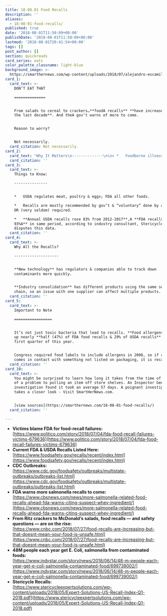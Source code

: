 ```yaml
---
title: 18.08.01 Food Recalls
description: ''
aliases:
  - 18-08-01-food-recalls/
published: true
date: '2018-08-01T11:50:09+00:00'
publishDate: '2018-08-01T11:50:09+00:00'
lastmod: '2018-08-01T20:41:54+00:00'
tags: []
post_author: []
section: quickreads
card_series: eats
color_palette_classname: light-blue
background_image: >-
  https://smarthernews.com/wp-content/uploads/2018/07/alejandro-escamilla-24-unsplash-scaled.jpg
card_1:
  card_text: >-
    DON’T EAT THAT

    ==============


    From salads to cereal to crackers…**foodA recalls** **have increased over
    the last decade**. And theA gov’t warns of more to come.


    Reason to worry?


    Not necessarily.
  card_citation: Not necessarily.
card_2:
  card_text: "Why It Matters\n--------------\n\n> *   Foodborne illnesses have **tripled from a decade ago** (CDC)**.**\n> *   **1 in 6** develop a foodborne illness (i.e. E.Coli, salmonella, listeria) each year, killing 3K (CDC).\n> \n> _‘These are the kinds of statistics you should expect in Bangladesh, not here.”A_\n> \n> Jayden Hanson, Center for Food Safety"
  card_citation: ''
card_3:
  card_text: >-
    Things to Know:

    ---------------


    *   USDA regulates meat, poultry & eggs; FDA all other foods.

    *   Recalls are mostly recommended by gov’t & “voluntary” done by a company
    OR (very seldom) required.

    *   **Annual USDA recalls rose 83% from 2012-2017**,A **FDA recalls are up
    93%A** in same period, according to industry consultant, Stericycle. FDA
    disputes this data.
  card_citation: ''
card_4:
  card_text: >-
    Why All the Recalls?

    --------------------


    **New technology** has regulators & companies able to track down
    contaminants more quickly.


    **Industry consolidation** has different products using the same supply
    chain, so an issue with one supplier can affect multiple products.
  card_citation: ''
card_5:
  card_text: >-
    Important to Note

    =================


    It’s not just toxic bacteria that lead to recalls. **Food allergens** made
    up nearly **half (47%) of FDA food recalls & 29% of USDA recalls** in the
    first quarter of this year.


    Congress required food labels to include allergens in 2006, so if an item
    comes in contact with something not listed on packaging, it is recalled.
  card_citation: ''
card_10:
  card_text: >-
    You might be surprised to learn how long it takes from the time of discovery
    of a problem to pulling an item off store shelves. An Inspector General
    investigation found it took an average 57 days. A poignant investigation
    takes a closer look - Visit SmartHerNews.com.


    [view sources](https://smarthernews.com/18-08-01-food-recalls/)
  card_citation: ''

---
```

*   **Victims blame FDA for food-recall failures:**  
    [https://www.politico.com/story/2018/07/04/fda-food-recall-failures-victims-679636](https://www.politico.com/story/2018/07/04/fda-food-recall-failures-victims-679636)
*   **Current FDA & USDA Recalls Listed Here:**  
    [https://www.foodsafety.gov/recalls/recent/index.html](https://www.foodsafety.gov/recalls/recent/index.html)
*   **CDC Outbreaks:**  
    [https://www.cdc.gov/foodsafety/outbreaks/multistate-outbreaks/outbreaks-list.html](https://www.cdc.gov/foodsafety/outbreaks/multistate-outbreaks/outbreaks-list.html)
*   **FDA warns more salmonella recalls to come:**  
    [https://www.cbsnews.com/news/more-salmonella-related-food-recalls-ahead-fda-warns-citing-suspect-whey-ingredient/](https://www.cbsnews.com/news/more-salmonella-related-food-recalls-ahead-fda-warns-citing-suspect-whey-ingredient/)
*   **From Ritz crackers to McDonald’s salads, food recalls — and safety questions — are on the rise:**  
    [https://www.cnbc.com/2018/07/27/food-recalls-are-increasing-but-that-doesnt-mean-your-food-is-unsafe.html](https://www.cnbc.com/2018/07/27/food-recalls-are-increasing-but-that-doesnt-mean-your-food-is-unsafe.html)
*   **48M people each year get E. Coli, salmonella from contaminated foods:**  
    [https://www.indystar.com/story/news/2018/06/14/48-m-people-each-year-get-e-coli-salmonella-contaminated-food/699739002/](https://www.indystar.com/story/news/2018/06/14/48-m-people-each-year-get-e-coli-salmonella-contaminated-food/699739002/)
*   **Stericycle Recalls:**  
    [https://www.stericycleexpertsolutions.com/wp-content/uploads/2018/05/Expert-Solutions-US-Recall-Index-Q1-2018.pdf](https://www.stericycleexpertsolutions.com/wp-content/uploads/2018/05/Expert-Solutions-US-Recall-Index-Q1-2018.pdf)
